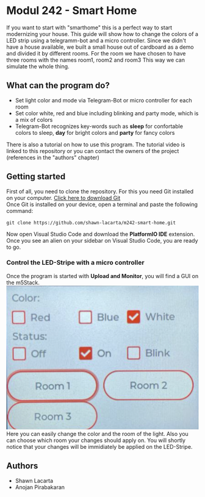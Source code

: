 # Modul 242 - Smart Home
If you want to start with "smarthome" this is a perfect way to start modernizing your house. 
This guide will show how to change the colors of a LED strip using a telegramm-bot and a micro controller.
Since we didn't have a house available, we built a small house out of cardboard as a demo and divided it by different rooms. 
For the room we have chosen to have three rooms with the names room1, room2 and room3
This way we can simulate the whole thing.

## What can the program do?
- Set light color and mode via Telegram-Bot or micro controller for each room
- Set color white, red and blue including blinking and party mode, which is a mix of colors
- Telegram-Bot recognizes key-words such as **sleep** for confortable colors to sleep, **day** for bright colors and **party** for fancy colors

There is also a tutorial on how to use this program. The tutorial video is linked to this repository or you can contact the owners of the project (references in the "authors" chapter)

## Getting started
First of all, you need to clone the repository. For this you need Git installed on your computer. [Click here to download Git](https://git-scm.com/downloads)    
Once Git is installed on your device, open a terminal and paste the following command:
```
git clone https://github.com/shawn-lacarta/m242-smart-home.git
```
Now open Visual Studio Code and download the **PlatformIO IDE** extension. Once you see an alien on your sidebar on Visual Studio Code, you are ready to go.


### Control the LED-Stripe with a micro controller
Once the program is started with **Upload and Monitor**, you will find a GUI on the m5Stack.  
![Screenshot](gui.png)  
Here you can easily change the color and the room of the light. Also you can choose which room  your changes should apply on. You will shortly notice that your changes will be immidiately be applied on the LED-Stripe.

## Authors
- Shawn Lacarta
- Anojan Pirabakaran
